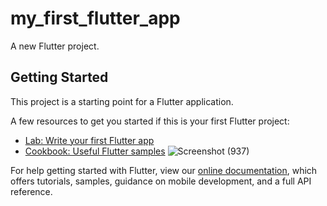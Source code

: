 # my_first_flutter_app

A new Flutter project.

## Getting Started

This project is a starting point for a Flutter application.

A few resources to get you started if this is your first Flutter project:

- [Lab: Write your first Flutter app](https://flutter.dev/docs/get-started/codelab)
- [Cookbook: Useful Flutter samples](https://flutter.dev/docs/cookbook)
![Screenshot (937)](https://user-images.githubusercontent.com/79161163/165101448-45c3da47-7bc1-4b19-83ef-1f4bac3b4c42.png)

For help getting started with Flutter, view our
[online documentation](https://flutter.dev/docs), which offers tutorials,
samples, guidance on mobile development, and a full API reference.
